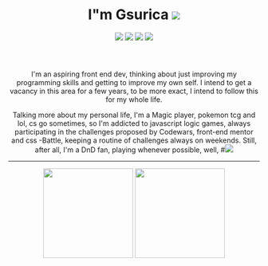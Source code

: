 <header>
    <h1 align="center">
        I"m Gsurica <img src="https://img.shields.io/badge/Role-FrontEnd%20--%20Dev-%23b5179e"> 
    </h1>
    <div style="inline-block" align="center">
        <a href="https://www.linkedin.com/in/guilherme-surica-747734223/" target="_blank"><img src="https://img.shields.io/badge/Gmail-D14836?style=for-the-badge&logo=gmail&logoColor=white"><a/>
        <a href="https://www.linkedin.com/in/guilherme-surica-747734223/" target="_blank"><img src=https://img.shields.io/badge/LinkedIn-0077B5?style=for-the-badge&logo=linkedin&logoColor=white><a/>
        <a href="https://github.com/Gsurica" target="_blank"><img src=https://img.shields.io/badge/GitHub-100000?style=for-the-badge&logo=github&logoColor=white><a/>
        <a href="https://outlook.live.com/mail/0/"><img src="https://img.shields.io/badge/Microsoft_Outlook-0078D4?style=for-the-badge&logo=microsoft-outlook&logoColor=white"></a>
    </div>
</header>
    <div align="center">
        <p>
        I'm an aspiring front end dev, thinking about just improving my programming skills and getting to improve my own self. I intend to get a vacancy in this area             for a few years, to be more exact, I intend to follow this for my whole life.
        </p>
        <p>
            Talking more about my personal life, I'm a Magic player, pokemon tcg and lol, cs go sometimes, so I'm addicted to javascript logic games, always                         participating in the challenges proposed by Codewars, front-end mentor and css -Battle, keeping a routine of challenges always on weekends. Still, after all,             I'm a DnD fan, playing whenever possible, well, #<img src="https://img.shields.io/badge/-MageForever-%23480ca8"> 
        </p>
     </div>
            <hr>
    <div align="center">
        <img height="180em" src="https://github-readme-stats.vercel.app/api?username=Gsurica&show_icons=true&theme=graywhite&include_all_commits=truecount_private=true"/>
        <img height="180em" src="https://github-readme-stats.vercel.app/api/top-langs/?username=Gsurica&layout=compact&langs_count=16&theme=graywhite"/>
    </div>
